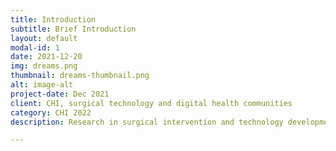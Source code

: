 ```yaml
---
title: Introduction
subtitle: Brief Introduction
layout: default
modal-id: 1
date: 2021-12-20
img: dreams.png
thumbnail: dreams-thumbnail.png
alt: image-alt
project-date: Dec 2021
client: CHI, surgical technology and digital health communities
category: CHI 2022
description: Research in surgical intervention and technology development is increasingly interdisciplinary. Despite the great potential of working in this way, recent research suggests that interdisciplinary collaborations and competing stakeholder interests can be challenging to initiate and manage, with the result that knowledge and expertise from different fields are not always well integrated. The aim of this workshop is to bring together stakeholders from HCI, surgical science, and surgical practice and technology to investigate the potential of interdisciplinary collaboration, specifically identifying actionable strategies to coordinate and improve efforts towards designing, developing, evaluating, and iterating on the next generation of surgical solutions. The workshop will address current limitations in interdisciplinary collaboration, and identify opportunities for surgical technology stakeholders to make contributions across the entire development life cycle. In the longer term, the workshop will contribute towards the development of a pragmatic collaboration framework encompassing diverse research paradigms, compatible with surgical practice, and supportive of longitudinal evaluation.

---
```



<!-- Research in surgical intervention and technology development is increasingly interdisciplinary. Despite the great potential of working in this way, recent research suggests that interdisciplinary collaborations and competing stakeholder interests can be challenging to initiate and manage, with the result that knowledge and expertise from different fields are not always well integrated. The aim of this workshop is to bring together stakeholders from HCI, surgical science, and surgical practice and technology to investigate the potential of interdisciplinary collaboration, specifically identifying actionable strategies to coordinate and improve efforts towards designing, developing, evaluating, and iterating on the next generation of surgical solutions. The workshop will address current limitations in interdisciplinary collaboration, and identify opportunities for surgical technology stakeholders to make contributions across the entire development life cycle. In the longer term, the workshop will contribute towards the development of a pragmatic collaboration framework encompassing diverse research paradigms, compatible with surgical practice, and supportive of longitudinal evaluation. -->